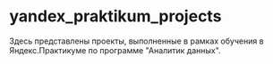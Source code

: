 # yandex_praktikum_projects
Здесь представлены проекты, выполненные в рамках обучения в Яндекс.Практикуме по программе "Аналитик данных".
